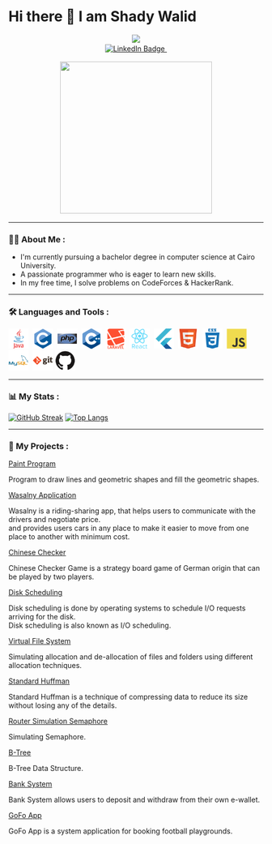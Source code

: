 # Hi there 👋 I am Shady Walid
<div id="header" align="center">
  <img src="https://media.giphy.com/media/j5hWF2V3RlNGItTkGc/giphy.gif" width="200"/>
</div>
<div id="badges" align="center" >
  <a href="linkedin.com/in/shadywalid7">
    <img src="https://img.shields.io/badge/shadywalid7-blue?style=for-the-badge&logo=linkedin&logoColor=white" alt="LinkedIn Badge" width="100"/>
  </a>
  <img src="https://komarev.com/ghpvc/?username=Shaaadyyy&style=flat-square&color=blue" alt="" width="100"/>
  <br>
  <br>
  <img src="https://media.giphy.com/media/jdPMeyv9rn0hZHh8n9/giphy.gif" width="300" height="300"/>
</div>

---
### :man_technologist: About Me :  
*  I'm currently pursuing a bachelor degree in computer science at Cairo University.  
*  A passionate programmer who is eager to learn new skills.  
*  In my free time, I solve problems on CodeForces & HackerRank.   

---
### :hammer_and_wrench: Languages and Tools :  
<div>
  <img src="https://github.com/devicons/devicon/blob/master/icons/java/java-original-wordmark.svg" title="Java" alt="Java" width="40" height="40"/>&nbsp;
  <img src="https://github.com/devicons/devicon/blob/master/icons/c/c-original.svg" title="C" alt="C" width"40" height="40"/>&nbsp;
  <img src="https://github.com/devicons/devicon/blob/master/icons/php/php-original.svg" title="php" alt="php" width"40" height="40"/>&nbsp;
  <img src="https://github.com/devicons/devicon/blob/master/icons/cplusplus/cplusplus-original.svg" title="C++" alt="C++" width"40" height="40"/>&nbsp;
  <img src="https://github.com/devicons/devicon/blob/master/icons/laravel/laravel-plain-wordmark.svg" title="laravel" alt="laravel" width"40" height="40"/>&nbsp;
  <img src="https://github.com/devicons/devicon/blob/master/icons/react/react-original-wordmark.svg" title="React" alt="React" width="40" height="40"/>&nbsp;
  <img src="https://github.com/devicons/devicon/blob/master/icons/flutter/flutter-original.svg" title="Flutter" alt="Flutter" width="40" height="40"/>&nbsp;
  <img src="https://github.com/devicons/devicon/blob/master/icons/html5/html5-original.svg" title="HTML5" alt="HTML" width="40" height="40"/>&nbsp;
  <img src="https://github.com/devicons/devicon/blob/master/icons/css3/css3-plain-wordmark.svg"  title="CSS3" alt="CSS" width="40" height="40"/>&nbsp;
  <img src="https://github.com/devicons/devicon/blob/master/icons/javascript/javascript-original.svg" title="JavaScript" alt="JavaScript" width="40" height="40"/>&nbsp;
  <img src="https://github.com/devicons/devicon/blob/master/icons/mysql/mysql-original-wordmark.svg" title="MySQL"  alt="MySQL" width="40" height="40"/>&nbsp;
  <img src="https://github.com/devicons/devicon/blob/master/icons/git/git-original-wordmark.svg" title="Git" **alt="Git" width="40" height="40"/>
  <img src="https://github.com/devicons/devicon/blob/master/icons/github/github-original.svg" title="github" alt="github" width"40" height="40"/>&nbsp;
</div>

---
### :bar_chart: My Stats : 


[![GitHub Streak](http://github-readme-streak-stats.herokuapp.com?user=Shaaadyyy&theme=dark&background=000000)](https://git.io/streak-stats) [![Top Langs](https://github-readme-stats.vercel.app/api/top-langs/?username=Shaaadyyy&layout=compact&theme=vision-friendly-dark)](https://github.com/anuraghazra/github-readme-stats)

---
### :paperclip: My Projects :  
<div>
    <a href = "https://github.com/Shaaadyyy/Paint-Program">
      <ins>Paint Program</ins>  
   </a>
  
  Program to draw lines and geometric shapes and fill the geometric shapes.
  
  <a href = "https://github.com/Shaaadyyy/Wasalny">
      <ins>Wasalny Application</ins>  
   </a>
  
  Wasalny is a riding-sharing app, that helps users to communicate with the drivers and negotiate price.  
  and provides users cars in any place to make it easier to move from one place to another with minimum cost.
  
  <a href = "https://github.com/Shaaadyyy/Chinese-Checker">
      <ins>Chinese Checker</ins>  
   </a>
  
  Chinese Checker Game is a strategy board game of German origin that can be played by two players.
  
  <a href = "https://github.com/Shaaadyyy/Disk-Scheduling">
      <ins>Disk Scheduling</ins>  
   </a>
  
  Disk scheduling is done by operating systems to schedule I/O requests arriving for the disk.  
  Disk scheduling is also known as I/O scheduling.  
  
  <a href = "https://github.com/Shaaadyyy/Virtual-File-System">
      <ins>Virtual File System</ins>  
   </a>
  
  Simulating allocation and de-allocation of files and folders using different allocation techniques.
  
  <a href = "https://github.com/Shaaadyyy/Standard-Huffman">
      <ins>Standard Huffman</ins>  
   </a>
  
  Standard Huffman is a technique of compressing data to reduce its size without losing any of the details.
  
  <a href = "https://github.com/Shaaadyyy/Semaphore">
      <ins>Router Simulation Semaphore</ins>
   </a>
  
  Simulating Semaphore.
  
  <a href = "https://github.com/Shaaadyyy/B-Tree">
      <ins>B-Tree</ins>
   </a>
  
  B-Tree Data Structure.  
  
  <a href = "https://github.com/Shaaadyyy/Bank-System">
      <ins>Bank System</ins>
   </a>
  
  Bank System allows users to deposit and withdraw from their own e-wallet.  
  
  <a href = "https://github.com/Shaaadyyy/GoFo">
      <ins>GoFo App</ins>
   </a>
  
  GoFo App is a system application for booking football playgrounds.
</div>

<!--
**Shaaadyyy/Shaaadyyy** is a ✨ _special_ ✨ repository because its `README.md` (this file) appears on your GitHub profile.

Here are some ideas to get you started:

- 🔭 I’m currently working on ...
- 🌱 I’m currently learning ...
- 👯 I’m looking to collaborate on ...
- 🤔 I’m looking for help with ...
- 💬 Ask me about ...
- 📫 How to reach me: ...
- 😄 Pronouns: ...
- ⚡ Fun fact: ...
-->

